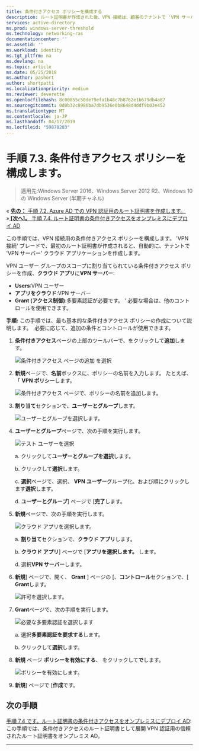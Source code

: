 ```yaml
---
title: 条件付きアクセス ポリシーを構成する
description: ルート証明書が作成された後、VPN 接続は、顧客のテナントで 'VPN サーバー' クラウド アプリケーションの作成をトリガーします。
services: active-directory
ms.prod: windows-server-threshold
ms.technology: networking-ras
documentationcenter: ''
ms.assetid: ''
ms.workload: identity
ms.tgt_pltfrm: na
ms.devlang: na
ms.topic: article
ms.date: 05/25/2018
ms.author: pashort
author: shortpatti
ms.localizationpriority: medium
ms.reviewer: deverette
ms.openlocfilehash: 8c00855c50de79efa1b48c7b8762e1b679db4a87
ms.sourcegitcommit: 0d0b32c8986ba7db9536e0b8648d4ddf9b03e452
ms.translationtype: MT
ms.contentlocale: ja-JP
ms.lasthandoff: 04/17/2019
ms.locfileid: "59870283"
---
```

# <a name="step-73-configure-the-conditional-access-policy"></a>手順 7.3.  条件付きアクセス ポリシーを構成します。

>適用先:Windows Server 2016、Windows Server 2012 R2、Windows 10 の Windows Server (半期チャネル)

&#171;  [**先の：** 手順 7.2. Azure AD での VPN 認証用のルート証明書を作成します。](vpn-create-root-cert-for-vpn-auth-azure-ad.md)<br>
&#187;[ **[次へ]。** 手順 7.4. ルート証明書の条件付きアクセスをオンプレミスにデプロイ AD](vpn-deploy-cond-access-root-cert-to-on-premise-ad.md)

この手順では、VPN 接続用の条件付きアクセス ポリシーを構成します。 'VPN 接続' ブレードで、最初のルート証明書が作成されると、自動的に、テナントで 'VPN サーバー' クラウド アプリケーションを作成します。 

VPN ユーザー グループのスコープに割り当てられている条件付きアクセス ポリシーを作成、**クラウド アプリ**に**VPN サーバー**: 

- **Users**:VPN ユーザー
- **アプリをクラウド**:VPN サーバー
- **Grant (アクセス制御)**:多要素認証が必要です。 ' 必要な場合は、他のコントロールを使用できます。

**手順:** この手順では、最も基本的な条件付きアクセス ポリシーの作成について説明します。  必要に応じて、追加の条件とコントロールが使用できます。


1. **条件付きアクセス**ページの上部のツールバーで、をクリックして**追加**します。

    ![条件付きアクセス ページの追加 を選択](../../media/Always-On-Vpn/07.png)

2. **新規**ページで、**名前**ボックスに、ポリシーの名前を入力します。 たとえば、「 **VPN ポリシー**します。

    ![条件付きアクセス ページで、ポリシーの名前を追加します。](../../media/Always-On-Vpn/08.png)

3. **割り当て**セクションで、**ユーザーとグループ**します。

    ![ユーザーとグループを選択します。](../../media/Always-On-Vpn/09.png)

4. **ユーザーとグループ**ページで、次の手順を実行します。

    ![テスト ユーザーを選択](../../media/Always-On-Vpn/10.png)

    a.  クリックして**ユーザーとグループを選択**します。

    b.  クリックして**選択**します。

    c. **選択**ページで、選択、 **VPN ユーザー**グループ化、および順にクリックします**選択**します。

    d. **ユーザーとグループ**] ページで [**完了**します。

5. **新規**ページで、次の手順を実行します。

    ![クラウド アプリを選択します。](../../media/Always-On-Vpn/11.png)

    a.  **割り当て**セクションで、**クラウド アプリ**します。

    b.  **クラウド アプリ**] ページで [**アプリを選択します。** します。

    d. 選択**VPN サーバー**します。

13. **新規**] ページで、開く、 **Grant** ] ページの [、**コントロール**セクションで、[ **Grant**します。

    ![許可を選択します。](../../media/Always-On-Vpn/13.png)

14. **Grant**ページで、次の手順を実行します。

    ![必要な多要素認証を選択します](../../media/Always-On-Vpn/14.png)

    a.  選択**多要素認証を要求する**します。

    b.  クリックして**選択**します。

15. **新規** ページ **ポリシーを有効にする**、 をクリックして**で**します。

    ![ポリシーを有効にします。](../../media/Always-On-Vpn/15.png)

16. **新規**] ページで [**作成**です。


## <a name="next-step"></a>次の手順
[手順 7.4 です。ルート証明書の条件付きアクセスをオンプレミスにデプロイ AD](vpn-deploy-cond-access-root-cert-to-on-premise-ad.md):この手順では、条件付きアクセスのルート証明書として展開 VPN 認証用の信頼されたルート証明書をオンプレミス AD。

---